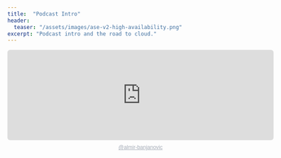 ```yaml
---
title:  "Podcast Intro"
header:
  teaser: "/assets/images/ase-v2-high-availability.png"
excerpt: "Podcast intro and the road to cloud."
---
```


<div style="height: 228px; width: 600px;"><iframe src="https://audio.com/embed/audio/1788991862344398?theme=dark"
    style="display:block; border-radius: 6px; border: none; height: 204px; width: 600px;"></iframe><a href='https://audio.com/almir-banjanovic' style="text-align: center; display: block; color: #A4ABB6; font-size: 12px; font-family: sans-serif; line-height: 16px; margin-top: 8px; overflow: hidden; white-space: nowrap; text-overflow: ellipsis;">@almir-banjanovic</a></div>
